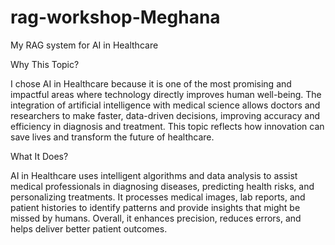 # rag-workshop-Meghana
My RAG system for AI in Healthcare

Why This Topic?

I chose AI in Healthcare because it is one of the most promising and impactful areas where technology directly improves human well-being. The integration of artificial intelligence with medical science allows doctors and researchers to make faster, data-driven decisions, improving accuracy and efficiency in diagnosis and treatment. This topic reflects how innovation can save lives and transform the future of healthcare.

What It Does?

AI in Healthcare uses intelligent algorithms and data analysis to assist medical professionals in diagnosing diseases, predicting health risks, and personalizing treatments. It processes medical images, lab reports, and patient histories to identify patterns and provide insights that might be missed by humans. Overall, it enhances precision, reduces errors, and helps deliver better patient outcomes.
